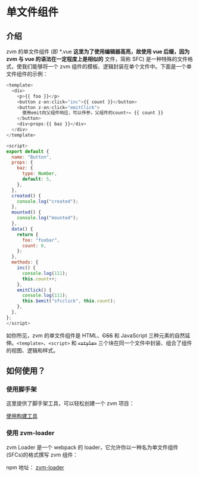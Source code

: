 # 单文件组件

## 介绍

zvm 的单文件组件 (即 \*.vue **这里为了使用编辑器高亮，故使用 vue 后缀，因为 zvm 与 vue 的语法在一定程度上是相似的** 文件，简称 SFC) 是一种特殊的文件格式，使我们能够将一个 zvm 组件的模板、逻辑封装在单个文件中。下面是一个单文件组件的示例：

```javascript
<template>
  <div>
    <p>{{ foo }}</p>
    <button z-on:click="inc">{{ count }}</button>
    <button z-on:click="emitClick">
      使用emit向父组件响应，可以传参，父组件的count+= {{ count }}
    </button>
    <div>props:{{ baz }}</div>
  </div>
</template>

<script>
export default {
  name: "Button",
  props: {
    baz: {
      type: Number,
      default: 5,
    },
  },
  created() {
    console.log("created");
  },
  mounted() {
    console.log("mounted");
  },
  data() {
    return {
      foo: "foobar",
      count: 0,
    };
  },
  methods: {
    inc() {
      console.log(111);
      this.count++;
    },
    emitClick() {
      console.log(111);
      this.$emit("sfcclick", this.count);
    },
  },
};
</script>
```

如你所见，zvm 的单文件组件是 HTML、~~CSS~~ 和 JavaScript 三种元素的自然延伸。`<template>`、`<script>` 和 ~~`<style>`~~ 三个块在同一个文件中封装、组合了组件的视图、逻辑和样式。

## 如何使用？

### 使用脚手架

这里提供了脚手架工具，可以轻松创建一个 zvm 项目：

[使用构建工具](/guide/quick-start.html#使用构建工具)

### 使用 zvm-loader

zvm Loader 是一个 webpack 的 loader，它允许你以一种名为单文件组件 (SFCs)的格式撰写 zvm 组件：

npm 地址：
[zvm-loader](https://www.npmjs.com/package/zvm-loader)
